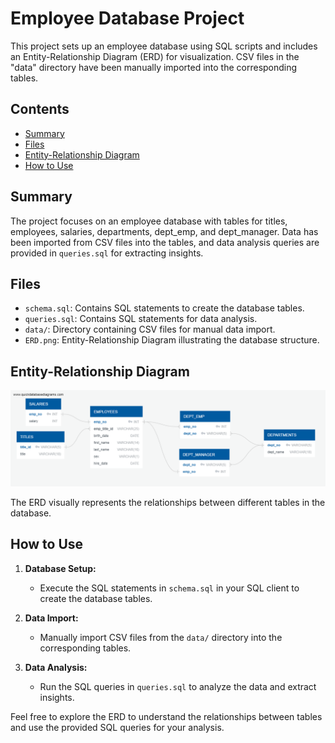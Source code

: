 # Employee Database Project

This project sets up an employee database using SQL scripts and includes an Entity-Relationship Diagram (ERD) for visualization. CSV files in the "data" directory have been manually imported into the corresponding tables.

## Contents

- [Summary](#summary)
- [Files](#files)
- [Entity-Relationship Diagram](#entity-relationship-diagram)
- [How to Use](#how-to-use)

## Summary

The project focuses on an employee database with tables for titles, employees, salaries, departments, dept_emp, and dept_manager. Data has been imported from CSV files into the tables, and data analysis queries are provided in `queries.sql` for extracting insights.

## Files

- `schema.sql`: Contains SQL statements to create the database tables.
- `queries.sql`: Contains SQL statements for data analysis.
- `data/`: Directory containing CSV files for manual data import.
- `ERD.png`: Entity-Relationship Diagram illustrating the database structure.

## Entity-Relationship Diagram

![ERD](ERD.png)

The ERD visually represents the relationships between different tables in the database.

## How to Use

1. **Database Setup:**
   - Execute the SQL statements in `schema.sql` in your SQL client to create the database tables.

2. **Data Import:**
   - Manually import CSV files from the `data/` directory into the corresponding tables.

3. **Data Analysis:**
   - Run the SQL queries in `queries.sql` to analyze the data and extract insights.

Feel free to explore the ERD to understand the relationships between tables and use the provided SQL queries for your analysis.

